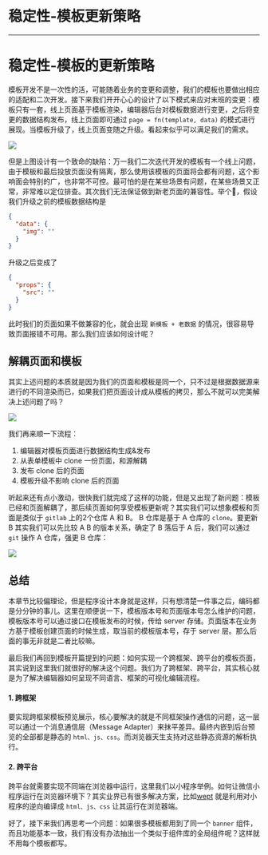 
# 稳定性-模板更新策略
---

# 稳定性-模板的更新策略

模板开发不是一次性的活，可能随着业务的变更和调整，我们的模板也要做出相应的适配和二次开发。接下来我们开开心心的设计了以下模式来应对末班的变更：模板只有一套，线上页面基于模板渲染，编辑器后台对模板数据进行变更，之后将变更的数据结构发布，线上页面即可通过 `page = fn(template, data)` 的模式进行展现。当模板升级了，线上页面变随之升级。看起来似乎可以满足我们的需求。

![](https://p6-juejin.byteimg.com/tos-cn-i-k3u1fbpfcp/064067948cc64703825cad3163cdf634~tplv-k3u1fbpfcp-watermark.image)

但是上图设计有一个致命的缺陷：万一我们二次迭代开发的模板有一个线上问题，由于模板和最后投放页面没有隔离，那么使用该模板的页面将会都有问题，这个影响面会特别的广，也非常不可控。最可怕的是在某些场景有问题，在某些场景又正常，非常难以定位排查。其次我们无法保证做到新老页面的兼容性。举个🌰，假设我们升级之前的模板数据结构是

```json
{
  "data": {
    "img": ""
  }
}
```

升级之后变成了

```json
{
  "props": {
    "src": ""
  }
}
```

此时我们的页面如果不做兼容的化，就会出现 `新模板 + 老数据` 的情况，很容易导致页面报错不可用。那么我们应该如何设计呢？

## 解耦页面和模板

其实上述问题的本质就是因为我们的页面和模板是同一个，只不过是根据数据源来进行的不同渲染而已，如果我们把页面设计成从模板的拷贝，那么不就可以完美解决上述问题了吗？

![](https://p3-juejin.byteimg.com/tos-cn-i-k3u1fbpfcp/458c1bef91bb42cab6023775e26e5507~tplv-k3u1fbpfcp-watermark.image)

我们再来顺一下流程：

1.  编辑器对模板页面进行数据结构生成\&发布
2.  从表单模板中 clone 一份页面，和源解耦
3.  发布 clone 后的页面
4.  模板升级不影响 clone 后的页面

听起来还有点小激动，很快我们就完成了这样的功能，但是又出现了新问题：模板已经和页面解耦了，那后续页面如何享受模板更新呢？其实我们可以想象模板和页面是类似于 `gitlab` 上的2个仓库 A 和 B。 B 仓库是基于 A 仓库的 `clone`。要更新 B 其实我们可以先比较 A B 的版本关系，确定了 B 落后于 A 后，我们可以通过 `git` 操作 A 仓库，强更 B 仓库：

![](https://p6-juejin.byteimg.com/tos-cn-i-k3u1fbpfcp/accb8abfb78a449fbec9aa014d05f104~tplv-k3u1fbpfcp-watermark.image)

## 总结

本章节比较偏理论，但是程序设计本身就是这样，只有想清楚一件事之后，编码都是分分钟的事儿。这里在顺便说一下，模板版本号和页面版本号怎么维护的问题，模板版本号可以通过接口在模板发布的时候，传给 server 存储。页面版本在业务方基于模板创建页面的时候生成，取当前的模板版本号，存于 server 层。那么后面的事无非就是二者比较嘛。

最后我们再回到模板开篇提到的问题：如何实现一个跨框架、跨平台的模板页面，其实说到这里我们就很好的解决这个问题。我们为了跨框架、跨平台，其实核心就是为了解决编辑器如何呈现不同语言、框架的可视化编辑流程。

#### 1\. 跨框架

要实现跨框架模板预览展示，核心要解决的就是不同框架操作通信的问题，这一层可以通过一个消息通信层（Message Adapter）来抹平差异。最终内嵌到后台预览的全部都是静态的 `html、js、css`。而浏览器天生支持对这些静态资源的解析执行。

#### 2\. 跨平台

跨平台就需要实现不同端在浏览器中运行，这里我们以小程序举例。如何让微信小程序运行在浏览器环境下？其实业界已有很多解决方案，比如[wept](https://github.com/wetools/wept) 就是利用对小程序的逆向编译成 `html、js、css` 让其运行在浏览器端。

好了，接下来我们再思考一个问题：如果很多模板都用到了同一个 `banner` 组件，而且功能基本一致，我们有没有办法抽出一个类似于组件库的全局组件呢？这样就不用每个模板都写。
    